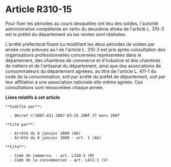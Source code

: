 # Article R310-15

Pour fixer les périodes au cours desquelles ont lieu des soldes, l'autorité administrative compétente en vertu du deuxième
alinéa de l'article L. 310-3 est le préfet du département où les ventes sont réalisées.

L'arrêté préfectoral fixant ou modifiant les deux périodes de soldes par année civile prévues au I de l'article L. 310-3 est
pris après consultation des organisations professionnelles concernées représentées dans le département, des chambres de
commerce et d'industrie et des chambres de métiers et de l'artisanat du département, ainsi que des associations de
consommateurs du département agréées, au titre de l'article L. 411-1 du code de la consommation, soit par arrêté du préfet de
département, soit par leur affiliation à une association nationale elle-même agréée. Ces consultations sont renouvelées
chaque année.

**Liens relatifs à cet article**

	**Codifié par**:

	  - Décret n°2007-431 2007-03-25 JORF 27 mars 2007

	**Cité par**:

	  - Arrêté du 8 janvier 2009 (Ab)
	  - Arrêté du 8 janvier 2009 - art. 1 (Ab)

	**Cite**:

	  - Code de commerce. - art. L310-3 (M)
	  - Code de la consommation - art. L411-1 (V)
